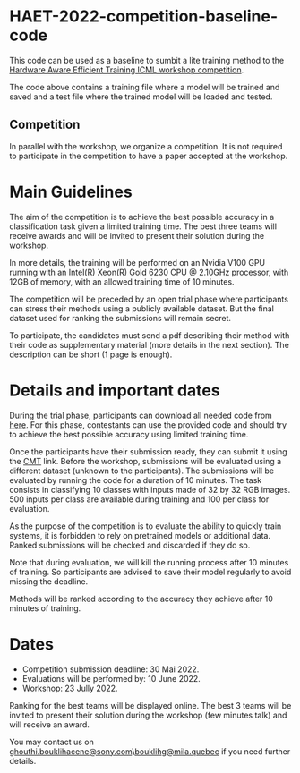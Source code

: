 # HAET-2022-competition-baseline-code
This code can be used as a baseline to sumbit a lite training method to the [Hardware Aware Efficient Training ICML workshop competition](https://haet2022.github.io/challenge). 

The code above contains a training file where a model will be trained and saved and a test file where the trained model will be loaded and tested.

## Competition

In parallel with the workshop, we organize a competition. It is not required to participate in the competition to have a paper accepted at the workshop.

# Main Guidelines

The aim of the competition is to achieve the best possible accuracy in a classification task given a limited training time. The best three teams will receive awards and will be invited to present their solution during the workshop.

In more details, the training will be performed on an Nvidia V100 GPU running with an Intel(R) Xeon(R) Gold 6230 CPU @ 2.10GHz processor, with 12GB of memory, with an allowed training time of 10 minutes.

The competition will be preceded by an open trial phase where participants can stress their methods using a publicly available dataset. But the final dataset used for ranking the submissions will remain secret.

To participate, the candidates must send a pdf describing their method with their code as supplementary material (more details in the next section). The description can be short (1 page is enough).

# Details and important dates

During the trial phase, participants can download all needed code from [here](https://github.com/eghouti/HAET-2022-competition-baseline-code). For this phase, contestants can use the provided code and should try to achieve the best possible accuracy using limited training time. 

Once the participants have their submission ready, they can submit it using the [CMT](https://cmt3.research.microsoft.com/HAET2022/Submission/Manage) link. Before the workshop, submissions will be evaluated using a different dataset (unknown to the participants). The submissions will be evaluated by running the code for a duration of 10 minutes. The task consists in classifying 10 classes with inputs made of 32 by 32 RGB images. 500 inputs per class are available during training and 100 per class for evaluation.

As the purpose of the competition is to evaluate the ability to quickly train systems, it is forbidden to rely on pretrained models or additional data. Ranked submissions will be checked and discarded if they do so.

Note that during evaluation, we will kill the running process after 10 minutes of training. So participants are advised to save their model regularly to avoid missing the deadline.

Methods will be ranked according to the accuracy they achieve after 10 minutes of training.

# Dates

- Competition submission deadline: 30 Mai 2022.
- Evaluations will be performed by: 10 June 2022.
- Workshop: 23 Jully 2022.


Ranking for the best teams will be displayed online. The best 3 teams will be invited to present their solution during the workshop (few minutes talk) and will receive an award.



You may contact us on ghouthi.bouklihacene@sony.com\bouklihg@mila.quebec if you need further details.


